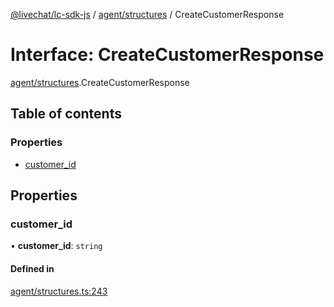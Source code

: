 [@livechat/lc-sdk-js](../README.md) / [agent/structures](../modules/agent_structures.md) / CreateCustomerResponse

# Interface: CreateCustomerResponse

[agent/structures](../modules/agent_structures.md).CreateCustomerResponse

## Table of contents

### Properties

- [customer\_id](agent_structures.CreateCustomerResponse.md#customer_id)

## Properties

### customer\_id

• **customer\_id**: `string`

#### Defined in

[agent/structures.ts:243](https://github.com/livechat/lc-sdk-js/blob/951da85/src/agent/structures.ts#L243)
